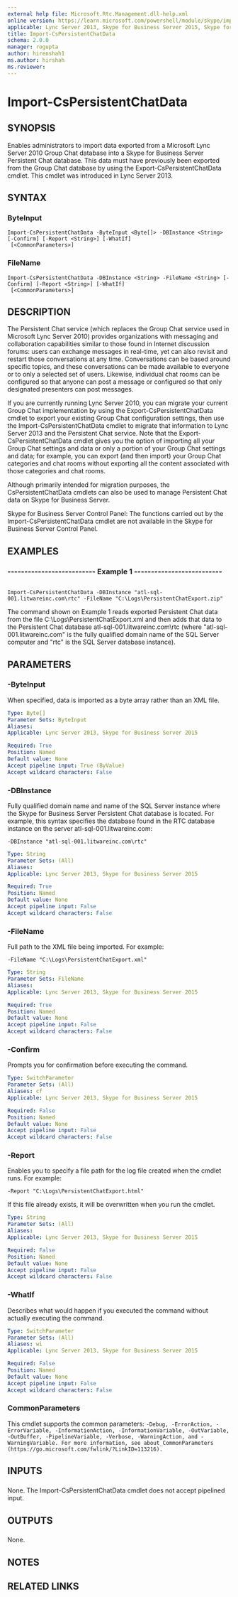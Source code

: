 ```yaml
---
external help file: Microsoft.Rtc.Management.dll-help.xml
online version: https://learn.microsoft.com/powershell/module/skype/import-cspersistentchatdata
applicable: Lync Server 2013, Skype for Business Server 2015, Skype for Business Server 2019
title: Import-CsPersistentChatData
schema: 2.0.0
manager: rogupta
author: hirenshah1
ms.author: hirshah
ms.reviewer:
---
```


# Import-CsPersistentChatData

## SYNOPSIS

Enables administrators to import data exported from a Microsoft Lync Server 2010 Group Chat database into a Skype for Business Server Persistent Chat database.
This data must have previously been exported from the Group Chat database by using the Export-CsPersistentChatData cmdlet.
This cmdlet was introduced in Lync Server 2013.



## SYNTAX

### ByteInput
```
Import-CsPersistentChatData -ByteInput <Byte[]> -DBInstance <String> [-Confirm] [-Report <String>] [-WhatIf]
 [<CommonParameters>]
```

### FileName
```
Import-CsPersistentChatData -DBInstance <String> -FileName <String> [-Confirm] [-Report <String>] [-WhatIf]
 [<CommonParameters>]
```

## DESCRIPTION

The Persistent Chat service (which replaces the Group Chat service used in Microsoft Lync Server 2010) provides organizations with messaging and collaboration capabilities similar to those found in Internet discussion forums: users can exchange messages in real-time, yet can also revisit and restart those conversations at any time.
Conversations can be based around specific topics, and these conversations can be made available to everyone or to only a selected set of users.
Likewise, individual chat rooms can be configured so that anyone can post a message or configured so that only designated presenters can post messages.

If you are currently running Lync Server 2010, you can migrate your current Group Chat implementation by using the Export-CsPersistentChatData cmdlet to export your existing Group Chat configuration settings, then use the Import-CsPersistentChatData cmdlet to migrate that information to Lync Server 2013 and the Persistent Chat service.
Note that the Export-CsPersistentChatData cmdlet gives you the option of importing all your Group Chat settings and data or only a portion of your Group Chat settings and data; for example, you can export (and then import) your Group Chat categories and chat rooms without exporting all the content associated with those categories and chat rooms.

Although primarily intended for migration purposes, the CsPersistentChatData cmdlets can also be used to manage Persistent Chat data on Skype for Business Server.

Skype for Business Server Control Panel: The functions carried out by the Import-CsPersistentChatData cmdlet are not available in the Skype for Business Server Control Panel.



## EXAMPLES

### -------------------------- Example 1 -------------------------- 
```

Import-CsPersistentChatData -DBInstance "atl-sql-001.litwareinc.com\rtc" -FileName "C:\Logs\PersistentChatExport.zip"
```

The command shown on Example 1 reads exported Persistent Chat data from the file C:\Logs\PersistentChatExport.xml and then adds that data to the Persistent Chat database atl-sql-001.litwareinc.com\rtc (where "atl-sql-001.litwareinc.com" is the fully qualified domain name of the SQL Server computer and "rtc" is the SQL Server database instance).


## PARAMETERS

### -ByteInput
When specified, data is imported as a byte array rather than an XML file.

```yaml
Type: Byte[]
Parameter Sets: ByteInput
Aliases: 
Applicable: Lync Server 2013, Skype for Business Server 2015

Required: True
Position: Named
Default value: None
Accept pipeline input: True (ByValue)
Accept wildcard characters: False
```

### -DBInstance

Fully qualified domain name and name of the SQL Server instance where the Skype for Business Server Persistent Chat database is located.
For example, this syntax specifies the database found in the RTC database instance on the server atl-sql-001.litwareinc.com:

`-DBInstance "atl-sql-001.litwareinc.com\rtc"`



```yaml
Type: String
Parameter Sets: (All)
Aliases: 
Applicable: Lync Server 2013, Skype for Business Server 2015

Required: True
Position: Named
Default value: None
Accept pipeline input: False
Accept wildcard characters: False
```

### -FileName
Full path to the XML file being imported.
For example:

`-FileName "C:\Logs\PersistentChatExport.xml"`

```yaml
Type: String
Parameter Sets: FileName
Aliases: 
Applicable: Lync Server 2013, Skype for Business Server 2015

Required: True
Position: Named
Default value: None
Accept pipeline input: False
Accept wildcard characters: False
```

### -Confirm
Prompts you for confirmation before executing the command.

```yaml
Type: SwitchParameter
Parameter Sets: (All)
Aliases: cf
Applicable: Lync Server 2013, Skype for Business Server 2015

Required: False
Position: Named
Default value: None
Accept pipeline input: False
Accept wildcard characters: False
```

### -Report
Enables you to specify a file path for the log file created when the cmdlet runs.
For example:

`-Report "C:\Logs\PersistentChatExport.html"`

If this file already exists, it will be overwritten when you run the cmdlet.

```yaml
Type: String
Parameter Sets: (All)
Aliases: 
Applicable: Lync Server 2013, Skype for Business Server 2015

Required: False
Position: Named
Default value: None
Accept pipeline input: False
Accept wildcard characters: False
```

### -WhatIf
Describes what would happen if you executed the command without actually executing the command.

```yaml
Type: SwitchParameter
Parameter Sets: (All)
Aliases: wi
Applicable: Lync Server 2013, Skype for Business Server 2015

Required: False
Position: Named
Default value: None
Accept pipeline input: False
Accept wildcard characters: False
```

### CommonParameters
This cmdlet supports the common parameters: `-Debug, -ErrorAction, -ErrorVariable, -InformationAction, -InformationVariable, -OutVariable, -OutBuffer, -PipelineVariable, -Verbose, -WarningAction, and -WarningVariable. For more information, see about_CommonParameters (https://go.microsoft.com/fwlink/?LinkID=113216).`

## INPUTS

###  
None.
The Import-CsPersistentChatData cmdlet does not accept pipelined input.

## OUTPUTS

###  
None.

## NOTES

## RELATED LINKS
